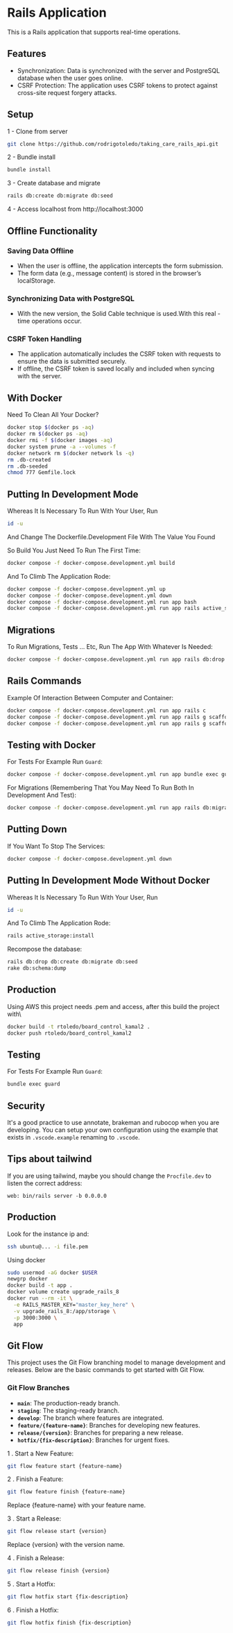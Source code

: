 # Rails Application

This is a Rails application that supports real-time operations.

## Features

- Synchronization: Data is synchronized with the server and PostgreSQL database when the user goes online.
- CSRF Protection: The application uses CSRF tokens to protect against cross-site request forgery attacks.

## Setup

1 - Clone from server

```bash
git clone https://github.com/rodrigotoledo/taking_care_rails_api.git
```

2 - Bundle install

```bash
bundle install
```

3 - Create database and migrate

```bash
rails db:create db:migrate db:seed
```

4 - Access localhost from http://localhost:3000

## Offline Functionality

### Saving Data Offline

- When the user is offline, the application intercepts the form submission.
- The form data (e.g., message content) is stored in the browser’s localStorage.

### Synchronizing Data with PostgreSQL

- With the new version, the Solid Cable technique is used.With this real -time operations occur.

### CSRF Token Handling

- The application automatically includes the CSRF token with requests to ensure the data is submitted securely.
- If offline, the CSRF token is saved locally and included when syncing with the server.

## With Docker

Need To Clean All Your Docker?

```bash
docker stop $(docker ps -aq)
docker rm $(docker ps -aq)
docker rmi -f $(docker images -aq)
docker system prune -a --volumes -f
docker network rm $(docker network ls -q)
rm .db-created
rm .db-seeded
chmod 777 Gemfile.lock
```

## Putting In Development Mode

Whereas It Is Necessary To Run With Your User, Run

```bash
id -u
```

And Change The Dockerfile.Development File With The Value You Found

So Build You Just Need To Run The First Time:

```bash
docker compose -f docker-compose.development.yml build
```

And To Climb The Application Rode:

```bash
docker compose -f docker-compose.development.yml up
docker compose -f docker-compose.development.yml down
docker compose -f docker-compose.development.yml run app bash
docker compose -f docker-compose.development.yml run app rails active_storage:install
```

## Migrations

To Run Migrations, Tests ... Etc, Run The App With Whatever Is Needed:

```bash
docker compose -f docker-compose.development.yml run app rails db:drop db:create db:migrate
```

## Rails Commands

Example Of Interaction Between Computer and Container:

```bash
docker compose -f docker-compose.development.yml run app rails c
docker compose -f docker-compose.development.yml run app rails g scaffold post title
docker compose -f docker-compose.development.yml run app rails g scaffold comment post:references comment:text
```

## Testing with Docker

For Tests For Example Run `Guard`:

```bash
docker compose -f docker-compose.development.yml run app bundle exec guard
```

For Migrations (Remembering That You May Need To Run Both In Development And Test):

```bash
docker compose -f docker-compose.development.yml run app rails db:migrate
```

## Putting Down

If You Want To Stop The Services:

```bash
docker compose -f docker-compose.development.yml down
```

## Putting In Development Mode Without Docker

Whereas It Is Necessary To Run With Your User, Run

```bash
id -u
```

And To Climb The Application Rode:

```bash
rails active_storage:install
```

Recompose the database:

```bash
rails db:drop db:create db:migrate db:seed
rake db:schema:dump
```

## Production

Using AWS this project needs .pem and access, after this build the project with\

```bash
docker build -t rtoledo/board_control_kamal2 .
docker push rtoledo/board_control_kamal2
```

## Testing

For Tests For Example Run `Guard`:

```bash
bundle exec guard
```

## Security

It's a good practice to use annotate, brakeman and rubocop when you are developing. You can setup your own configuration using the example that exists in `.vscode.example` renaming to `.vscode`.

## Tips about tailwind

If you are using tailwind, maybe you should change the `Procfile.dev` to listen the correct address:

```Provfile.dev
web: bin/rails server -b 0.0.0.0
```

## Production

Look for the instance ip and:

```bash
ssh ubuntu@... -i file.pem
```

Using docker

```bash
sudo usermod -aG docker $USER
newgrp docker
docker build -t app .
docker volume create upgrade_rails_8
docker run --rm -it \
  -e RAILS_MASTER_KEY="master_key_here" \
  -v upgrade_rails_8:/app/storage \
  -p 3000:3000 \
  app
```

## Git Flow

This project uses the Git Flow branching model to manage development and releases. Below are the basic commands to get started with Git Flow.

### Git Flow Branches

- **`main`**: The production-ready branch.
- **`staging`**: The staging-ready branch.
- **`develop`**: The branch where features are integrated.
- **`feature/{feature-name}`**: Branches for developing new features.
- **`release/{version}`**: Branches for preparing a new release.
- **`hotfix/{fix-description}`**: Branches for urgent fixes.

1 . Start a New Feature:

```bash
git flow feature start {feature-name}
```

2 . Finish a Feature:

```bash
git flow feature finish {feature-name}
```

Replace {feature-name} with your feature name.

3 . Start a Release:

```bash
git flow release start {version}
```

Replace {version} with the version name.

4 . Finish a Release:

```bash
git flow release finish {version}
```

5 . Start a Hotfix:

```bash
git flow hotfix start {fix-description}
```

6 . Finish a Hotfix:

```bash
git flow hotfix finish {fix-description}
```
